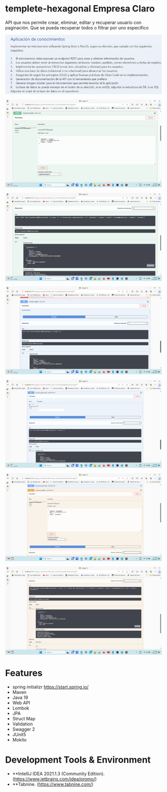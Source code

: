 # templete-hexagonal Empresa Claro
API que nos permite crear, eliminar, editar y recuperar usuario con
paginación. Que se pueda recuperar todos o filtrar por uno específico



![userrolemembership1](https://github.com/choquidownn25/claro/blob/main/Backend/templete-hexagonal-main/img/Descripcion.jpg)

![userrolemembership2](https://github.com/choquidownn25/claro/blob/main/Backend/templete-hexagonal-main/img/Post.jpg)

![userrolemembership3](https://github.com/choquidownn25/claro/blob/main/Backend/templete-hexagonal-main/img/PostDos.jpg)

![userrolemembership4](https://github.com/choquidownn25/claro/blob/main/Backend/templete-hexagonal-main/img/Get.jpg)

![userrolemembership5](https://github.com/choquidownn25/claro/blob/main/Backend/templete-hexagonal-main/img/GetById.jpg)

![userrolemembership6](https://github.com/choquidownn25/claro/blob/main/Backend/templete-hexagonal-main/img/Update.jpg)

![userrolemembership7](https://github.com/choquidownn25/claro/blob/main/Backend/templete-hexagonal-main/img/UpdateDos.jpg)

# Features

- spring initializr https://start.spring.io/
- Maven
- Java 19
- Web API 
- Lombok
- JPA
- Struct Map
- Validation
- Swagger 2
- JUnit5
- Mokito


# Development Tools & Environment

- **IntelliJ IDEA 2021.1.3 (Community Edition). (https://www.jetbrains.com/idea/promo/)
- **Tabnine. (https://www.tabnine.com/)